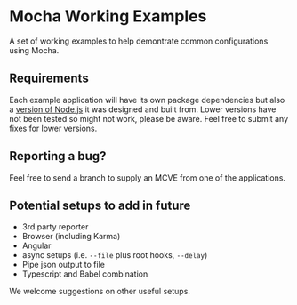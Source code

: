 # Mocha Working Examples
A set of working examples to help demontrate common configurations using Mocha.

## Requirements

Each example application will have its own package dependencies but also a [version of Node.js](https://docs.npmjs.com/files/package.json#engines) it was designed and built from. Lower versions have not been tested so might not work, please be aware. Feel free to submit any fixes for lower versions.

## Reporting a bug?

Feel free to send a branch to supply an MCVE from one of the applications.

## Potential setups to add in future

- 3rd party reporter
- Browser (including Karma)
- Angular
- async setups (i.e. `--file` plus root hooks, `--delay`)
- Pipe json output to file
- Typescript and Babel combination

We welcome suggestions on other useful setups.
